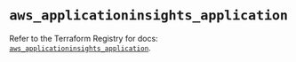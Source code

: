# `aws_applicationinsights_application`

Refer to the Terraform Registry for docs: [`aws_applicationinsights_application`](https://registry.terraform.io/providers/hashicorp/aws/5.82.2/docs/resources/applicationinsights_application).
